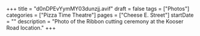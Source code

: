 +++
title = "d0nDPEvYymMY03dunzjj.avif"
draft = false
tags = ["Photos"]
categories = ["Pizza Time Theatre"]
pages = ["Cheese E. Street"]
startDate = ""
description = "Photo of the Ribbon cutting ceremony at the Kooser Road location."
+++
